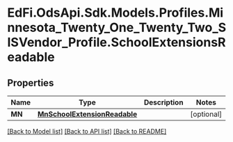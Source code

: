 # EdFi.OdsApi.Sdk.Models.Profiles.Minnesota_Twenty_One_Twenty_Two_SISVendor_Profile.SchoolExtensionsReadable
## Properties

Name | Type | Description | Notes
------------ | ------------- | ------------- | -------------
**MN** | [**MnSchoolExtensionReadable**](MnSchoolExtensionReadable.md) |  | [optional] 

[[Back to Model list]](../README.md#documentation-for-models) [[Back to API list]](../README.md#documentation-for-api-endpoints) [[Back to README]](../README.md)

